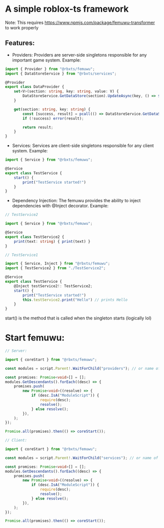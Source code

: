 # A simple roblox-ts framework

Note: This requires https://www.npmjs.com/package/femuwu-transformer to work properly

## Features:

- Providers:
    Providers are server-side singletons responsible for any important game system. Example:
  
```ts
import { Provider } from "@rbxts/femuwu";
import { DataStoreService } from "@rbxts/services";

@Provider
export class DataProvider {
    set<V>(section: string, key: string, value: V) {
        DataStoreService.GetDataStore(section).UpdateAsync(key, () => $tuple(value));
    }

    get(section: string, key: string) {
        const [success, result] = pcall(() => DataStoreService.GetDataStore(section).GetAsync(key));
        if (!success) error(result);

        return result;
    }
}
```

- Services:
    Services are client-side singletons responsible for any client system. Example:

```ts
import { Service } from "@rbxts/femuwu";

@Service
export class TestService {
    start() {
        print("TestService started!")
    }
}
```

- Dependency Injection:
    The femuwu provides the ability to inject dependencies with @Inject decorator. Example:

```ts
// TestService2

import { Service } from "@rbxts/femuwu";

@Service
export class TestService2 {
    print(text: string) { print(text) }
}

// TestService1

import { Service, Inject } from "@rbxts/femuwu";
import { TestService2 } from "./TestService2";

@Service
export class TestService {
    @Inject testService2!: TestService2;
    start() {
        print("TestService started!")
        this.testService2.print("Hello") // prints Hello
    }
}
```

start() is the method that is called when the singleton starts (logically lol)

# Start femuwu:

```ts
// Server:

import { coreStart } from "@rbxts/femuwu";

const modules = script.Parent!.WaitForChild("providers"); // or name of your folder that contains providers

const promises: Promise<void>[] = [];
modules.GetDescendants().forEach((desc) => {
	promises.push(
		new Promise<void>((resolve) => {
			if (desc.IsA("ModuleScript")) {
				require(desc);
				resolve();
			} else resolve();
		}),
	);
});

Promise.all(promises).then(() => coreStart());

// Client:

import { coreStart } from "@rbxts/femuwu";

const modules = script.Parent!.WaitForChild("services"); // or name of your folder that contains services

const promises: Promise<void>[] = [];
modules.GetDescendants().forEach((desc) => {
	promises.push(
		new Promise<void>((resolve) => {
			if (desc.IsA("ModuleScript")) {
				require(desc);
				resolve();
			} else resolve();
		}),
	);
});

Promise.all(promises).then(() => coreStart());


```
  
